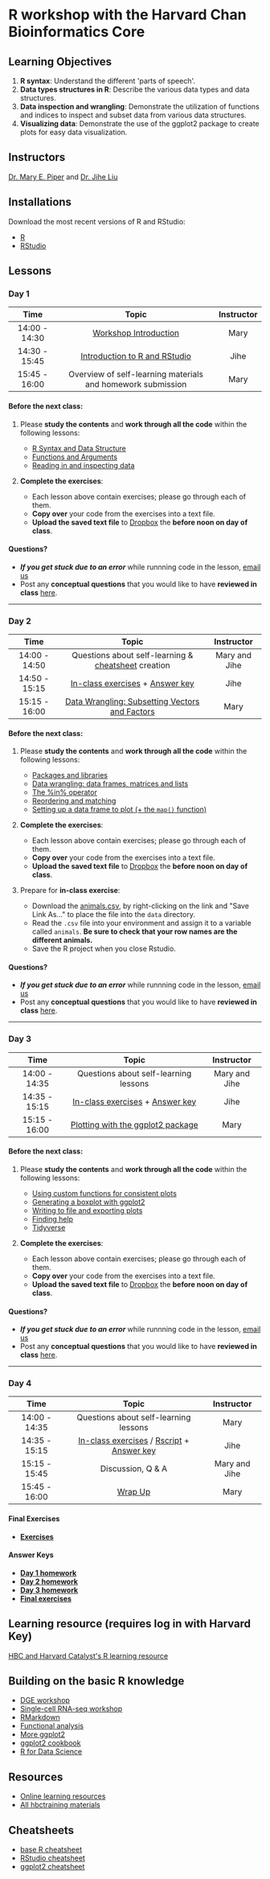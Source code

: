 # R workshop with the Harvard Chan Bioinformatics Core

## Learning Objectives

1. **R syntax**: Understand the different 'parts of speech'.
2. **Data types structures in R**: Describe the various data types and data structures.
3. **Data inspection and wrangling**: Demonstrate the utilization of functions and indices to inspect and subset data from various data structures.
4. **Visualizing data**: Demonstrate the use of the ggplot2 package to create plots for easy data visualization.

## Instructors

[Dr. Mary E. Piper](https://bioinformatics.sph.harvard.edu/people/mary-piper) and [Dr. Jihe Liu](https://bioinformatics.sph.harvard.edu/people/jihe-liu)

## Installations

Download the most recent versions of R and RStudio:

 - [R](https://cran.r-project.org/) 
 - [RStudio](https://www.rstudio.com/products/rstudio/download/#download)

## Lessons

### Day 1

| Time            |  Topic  | Instructor |
|:------------------------:|:------------------------------------------------:|:--------:|
| 14:00 - 14:30 | [Workshop Introduction](https://github.com/hbctraining/Intro-to-R-flipped/raw/master/lectures/Intro_to_workshop_bph.pdf) | Mary |
| 14:30 - 15:45 | [Introduction to R and RStudio](../lessons/01_introR-R-and-RStudio.md) | Jihe |
| 15:45 - 16:00 | Overview of self-learning materials and homework submission | Mary |

#### Before the next class:

1. Please **study the contents** and **work through all the code** within the following lessons:
   * [R Syntax and Data Structure](https://hbctraining.github.io/Intro-to-R-flipped/lessons/02_introR-syntax-and-data-structures.html)
   * [Functions and Arguments](../lessons/03_introR-functions-and-arguments.md)
   * [Reading in and inspecting data](../lessons/06_reading_and_data_inspection.md)

2. **Complete the exercises**:
   * Each lesson above contain exercises; please go through each of them.
   * **Copy over** your code from the exercises into a text file. 
   * **Upload the saved text file** to [Dropbox](https://www.dropbox.com/request/FMuCw1CHhNHiG8y2i5CO) the **before noon on day of class**.
   
#### Questions?
* ***If you get stuck due to an error*** while runnning code in the lesson, [email us](mailto:hbctraining@hsph.harvard.edu) 
* Post any **conceptual questions** that you would like to have **reviewed in class** [here](https://PollEv.com/hbctraining945).

---

### Day 2

| Time            |  Topic  | Instructor |
|:------------------------:|:------------------------------------------------:|:--------:|
| 14:00 - 14:50 | Questions about self-learning & [cheatsheet](https://docs.google.com/spreadsheets/d/1ShwZj0EmzNS9CyrelypryEVwxwLDi8RpZ_eqAHKzG78/edit?usp=sharing) creation | Mary and Jihe |
| 14:50 - 15:15 | [In-class exercises](../activities/Day2_activities.md) + [Answer key](../activities/Day2_activities_answer_key.R) | Jihe |
| 15:15 - 16:00 | [Data Wrangling: Subsetting Vectors and Factors](../lessons/05_introR-data-wrangling.md) | Mary |

#### Before the next class:

1. Please **study the contents** and **work through all the code** within the following lessons:
    * [Packages and libraries](../lessons/04_introR_packages.md)
    * [Data wrangling: data frames, matrices and lists](../lessons/07_introR-data-wrangling2.md)
    * [The %in% operator](../lessons/08_identifying-matching-elements.md)
    * [Reordering and matching](../lessons/09_reordering-to-match-datasets.md)
    * [Setting up a data frame to plot (+ the `map()` function)](../lessons/10_setting_up_to_plot.md)

2. **Complete the exercises**:
   * Each lesson above contain exercises; please go through each of them.
   * **Copy over** your code from the exercises into a text file. 
   * **Upload the saved text file** to [Dropbox](https://www.dropbox.com/request/L18JhCyrwIKbLS39GoHs) the **before noon on day of class**.

3. Prepare for **in-class exercise**:
      * Download the [animals.csv](https://raw.githubusercontent.com/hbctraining/Intro-to-R-flipped/master/data/animals.csv), by right-clicking on the link and "Save Link As..." to place the file into the `data` directory.
      * Read the `.csv` file into your environment and assign it to a variable called `animals`. **Be sure to check that your row names are the different animals.**
      * Save the R project when you close Rstudio.
   
#### Questions?
* ***If you get stuck due to an error*** while runnning code in the lesson, [email us](mailto:hbctraining@hsph.harvard.edu) 
* Post any **conceptual questions** that you would like to have **reviewed in class** [here](https://PollEv.com/hbctraining945).

---

### Day 3

| Time            |  Topic  | Instructor |
|:------------------------:|:------------------------------------------------:|:--------:|
| 14:00 - 14:35 | Questions about self-learning lessons | Mary and Jihe |
| 14:35 - 15:15 | [In-class exercises](../activities/Day3_activities.md) + [Answer key](../activities/Day3_activities_answer_key.R)| Jihe |
| 15:15 - 16:00 | [Plotting with the ggplot2 package](../lessons/11_ggplot2.md) | Mary |

#### Before the next class:

1. Please **study the contents** and **work through all the code** within the following lessons:
    * [Using custom functions for consistent plots](../lessons/11b_Custom_Functions_ggplot2.md)
    * [Generating a boxplot with ggplot2](../lessons/12_boxplot_exercise.md)
    * [Writing to file and exporting plots](../lessons/13_exporting_data_and_plots.md)
    * [Finding help](../lessons/14_finding_help.md)
    * [Tidyverse](https://hbctraining.github.io/Training-modules/Tidyverse_ggplot2/lessons/intro_tidyverse.html)

2. **Complete the exercises**:
   * Each lesson above contain exercises; please go through each of them.
   * **Copy over** your code from the exercises into a text file. 
   * **Upload the saved text file** to [Dropbox](https://www.dropbox.com/request/mON2JWtCsbuEjrbogwBz) the **before noon on day of class**.
   
#### Questions?
* ***If you get stuck due to an error*** while runnning code in the lesson, [email us](mailto:hbctraining@hsph.harvard.edu) 
* Post any **conceptual questions** that you would like to have **reviewed in class** [here](https://PollEv.com/hbctraining945).

---

### Day 4

| Time            |  Topic  | Instructor |
|:------------------------:|:------------------------------------------------:|:--------:|
| 14:00 - 14:35 | Questions about self-learning lessons | Mary |
| 14:35 - 15:15 | [In-class exercises](../activities/Day4_activities.md) / [Rscript](../activities/day4_activities_skeleton.R) + [Answer key](../activities/Day4_activities_answer_key.R) | Jihe |
| 15:15 - 15:45 | Discussion, Q & A | Mary and Jihe |
| 15:45 - 16:00 | [Wrap Up](https://github.com/hbctraining/Intro-to-R-flipped/raw/master/lectures/R_workshop_wrapup_bph.pdf) | Mary |

#### Final Exercises
* [**Exercises**](https://hbctraining.github.io/Intro-to-R/homework/Intro_to_R_hw.html)

#### Answer Keys
* [**Day 1 homework**](../homework/day1_hw_answer-key.R)
* [**Day 2 homework**](../homework/day2_hw_answer-key.R)
* [**Day 3 homework**](../homework/day3_hw_answer-key.R)
* [**Final exercises**](https://hbctraining.github.io/Intro-to-R/homework/Intro_to_R_key.html)

## Learning resource (requires log in with Harvard Key)
[HBC and Harvard Catalyst's R learning resource](https://projects.iq.harvard.edu/hcatrresource/video-library)

## Building on the basic R knowledge
* [DGE workshop](https://hbctraining.github.io/DGE_workshop_salmon/)
* [Single-cell RNA-seq workshop](https://hbctraining.github.io/scRNA-seq/)
* [RMarkdown](https://hbctraining.github.io/Training-modules/Rmarkdown/)
* [Functional analysis](https://hbctraining.github.io/Training-modules/DGE-functional-analysis/)
* [More ggplot2](https://hbctraining.github.io/Training-modules/Tidyverse_ggplot2/lessons/ggplot2.html)
* [ggplot2 cookbook](http://www.cookbook-r.com/Graphs/)
* [R for Data Science](https://r4ds.had.co.nz/)

## Resources
* [Online learning resources](https://hbctraining.github.io/bioinformatics_online/lists/online_trainings.html)
* [All hbctraining materials](https://hbctraining.github.io/main)

## Cheatsheets
* [base R cheatsheet](../cheatsheets/base-r.pdf)
* [RStudio cheatsheet](../cheatsheets/rstudio-ide.pdf)
* [ggplot2 cheatsheet](../cheatsheets/data-visualization-2.1.pdf)
